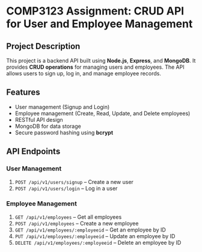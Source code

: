 # COMP3123 Assignment: CRUD API for User and Employee Management

## Project Description
This project is a backend API built using **Node.js**, **Express**, and **MongoDB**. It provides **CRUD operations** for managing users and employees. The API allows users to sign up, log in, and manage employee records.

## Features
- User management (Signup and Login)
- Employee management (Create, Read, Update, and Delete employees)
- RESTful API design
- MongoDB for data storage
- Secure password hashing using **bcrypt**

## API Endpoints

### User Management
1. `POST /api/v1/users/signup` – Create a new user
2. `POST /api/v1/users/login` – Log in a user

### Employee Management
1. `GET /api/v1/employees` – Get all employees
2. `POST /api/v1/employees` – Create a new employee
3. `GET /api/v1/employees/:employeeid` – Get an employee by ID
4. `PUT /api/v1/employees/:employeeid` – Update an employee by ID
5. `DELETE /api/v1/employees/:employeeid` – Delete an employee by ID
